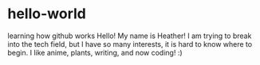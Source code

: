 # hello-world
learning how github works
Hello!
My name is Heather! I am trying to break into the tech field, but I have so many interests, it is hard to know where to begin.
I like anime, plants, writing, and now coding! :) 
